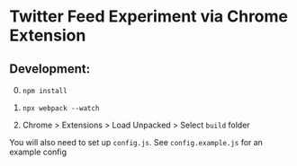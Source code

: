 # Twitter Feed Experiment via Chrome Extension

## Development:

0. `npm install`

1. `npx webpack --watch`

2. Chrome > Extensions > Load Unpacked > Select `build` folder

You will also need to set up `config.js`. See `config.example.js` for an example config
